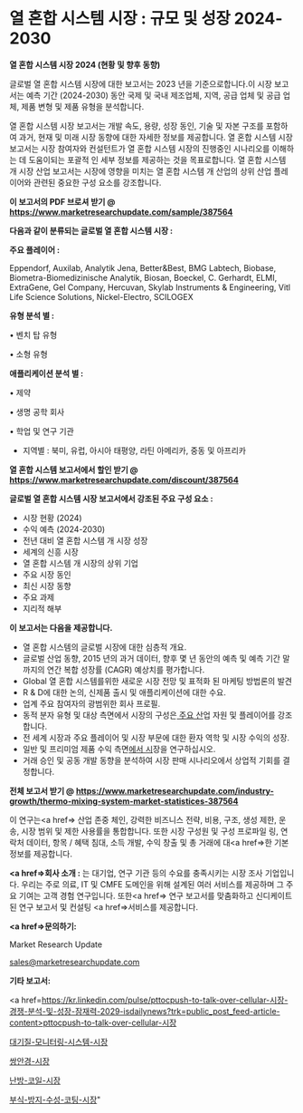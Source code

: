 # 열 혼합 시스템 시장 : 규모 및 성장 2024-2030

<strong>열 혼합 시스템 시장 2024 (현황 및 향후 동향)</strong>

글로벌 열 혼합 시스템 시장에 대한 보고서는 2023 년을 기준으로합니다.이 시장 보고서는 예측 기간 (2024-2030) 동안 국제 및 국내 제조업체, 지역, 공급 업체 및 공급 업체, 제품 변형 및 제품 유형을 분석합니다.

열 혼합 시스템 시장 보고서는 개발 속도, 용량, 성장 동인, 기술 및 자본 구조를 포함하여 과거, 현재 및 미래 시장 동향에 대한 자세한 정보를 제공합니다. 열 혼합 시스템 시장 보고서는 시장 참여자와 컨설턴트가 열 혼합 시스템 시장의 진행중인 시나리오를 이해하는 데 도움이되는 포괄적 인 세부 정보를 제공하는 것을 목표로합니다. 열 혼합 시스템 개 시장 산업 보고서는 시장에 영향을 미치는 열 혼합 시스템 개 산업의 상위 산업 플레이어와 관련된 중요한 구성 요소를 강조합니다.



<strong>이 보고서의 PDF 브로셔 받기 @ <a href=https://www.marketresearchupdate.com/sample/387564>https://www.marketresearchupdate.com/sample/387564</a></strong>



<strong>다음과 같이 분류되는 글로벌 열 혼합 시스템 시장 :</strong>



<strong>주요 플레이어 :</strong>

Eppendorf, Auxilab, Analytik Jena, Better&Best, BMG Labtech, Biobase, Biometra-Biomedizinische Analytik, Biosan, Boeckel, C. Gerhardt, ELMI, ExtraGene, Gel Company, Hercuvan, Skylab Instruments & Engineering, Vitl Life Science Solutions, Nickel-Electro, SCILOGEX



<strong>유형 분석 별 :</strong>

• 벤치 탑 유형

• 소형 유형



<strong>애플리케이션 분석 별 :</strong>

• 제약

• 생명 공학 회사

• 학업 및 연구 기관

<ul>
  <li>지역별 : 북미, 유럽, 아시아 태평양, 라틴 아메리카, 중동 및 아프리카</li>
</ul>


<strong>열 혼합 시스템 보고서에서 할인 받기 @ <a href=https://www.marketresearchupdate.com/discount/387564>https://www.marketresearchupdate.com/discount/387564</a></strong>



<strong>글로벌 열 혼합 시스템 시장 보고서에서 강조된 주요 구성 요소 :</strong>
<ul>
  <li>시장 현황 (2024)</li>
  <li>수익 예측 (2024-2030)</li>
  <li>전년 대비 열 혼합 시스템 개 시장 성장</li>
  <li>세계의 신흥 시장</li>
  <li>열 혼합 시스템 개 시장의 상위 기업</li>
  <li>주요 시장 동인</li>
  <li>최신 시장 동향</li>
  <li>주요 과제</li>
  <li>지리적 해부</li>
</ul>


<strong>이 보고서는 다음을 제공합니다.</strong>
<ul>
  <li>열 혼합 시스템의 글로벌 시장에 대한 심층적 개요.</li>
  <li>글로벌 산업 동향, 2015 년의 과거 데이터, 향후 몇 년 동안의 예측 및 예측 기간 말까지의 연간 복합 성장률 (CAGR) 예상치를 평가합니다.</li>
  <li>Global 열 혼합 시스템를위한 새로운 시장 전망 및 표적화 된 마케팅 방법론의 발견</li>
  <li>R &amp; D에 대한 논의, 신제품 출시 및 애플리케이션에 대한 수요.</li>
  <li>업계 주요 참여자의 광범위한 회사 프로필.</li>
  <li>동적 분자 유형 및 대상 측면에서 시장의 구성은<a href=> 주요 산</a>업 자원 및 플레이어를 강조합니다.</li>
  <li>전 세계 시장과 주요 플레이어 및 시장 부문에 대한 환자 역학 및 시장 수익의 성장.</li>
  <li>일반 및 프리미엄 제품 수익 측면<a href=>에서 시</a>장을 연구하십시오.</li>
  <li>거래 승인 및 공동 개발 동향을 분석하여 시장 판매 시나리오에서 상업적 기회를 결정합니다.</li>
</ul>



<strong>전체 보고서 받기 @ <a href=https://www.marketresearchupdate.com/industry-growth/thermo-mixing-system-market-statistices-387564>https://www.marketresearchupdate.com/industry-growth/thermo-mixing-system-market-statistices-387564</a></strong>

이 연구는<a href=> 산업 존중</a> 체인, 강력한 비즈니스 전략, 비용, 구조, 생성 제한, 운송, 시장 범위 및 제한 사용률을 통합합니다. 또한 시장 구성원 및 구성 프로파일 링, 연락처 데이터, 항목 / 혜택 침대, 소득 개발, 수익 창출 및 총 거래에 대<a href=>한 기본 </a>정보를 제공합니다.



<strong><a href=>회사 소</a>개 :</strong>
는 대기업, 연구 기관 등의 수요를 충족시키는 시장 조사 기업입니다. 우리는 주로 의료, IT 및 CMFE 도메인을 위해 설계된 여러 서비스를 제공하며 그 주요 기여는 고객 경험 연구입니다. 또한<a href=> 연구 보</a>고서를 맞춤화하고 신디케이트 된 연구 보고서 및 컨설팅 <a href=>서비스</a>를 제공합니다.



<strong><a href=>문의하기:</a></strong>

Market Research Update

sales@marketresearchupdate.com



<strong>기타 보고서:</strong>

<a href=https://kr.linkedin.com/pulse/pttocpush-to-talk-over-cellular-시장-경쟁-분석-및-성장-잠재력-2029-isdailynews?trk=public_post_feed-article-content>pttocpush-to-talk-over-cellular-시장</a>

<a href=https://www.linkedin.com/pulse/대기질-모니터링-시스템-시장-동향-및-성장-전망-consumer-connection-compendium-ana/>대기질-모니터링-시스템-시장</a>

<a href=https://www.linkedin.com/pulse/쌍안경-시장-경쟁-분석-및-성장-잠재력-2029-isdailynews-hbryc/>쌍안경-시장</a>

<a href=https://www.linkedin.com/pulse/난방-코일-시장-규모-및-성장-2023-analytics-alchemy-360-analysis-bre4f/>난방-코일-시장</a>

<a href=https://www.linkedin.com/pulse/부식-방지-수성-코팅-시장-진입-전략-및-위험-평가2030년-yvdbc/>부식-방지-수성-코팅-시장</a>"
